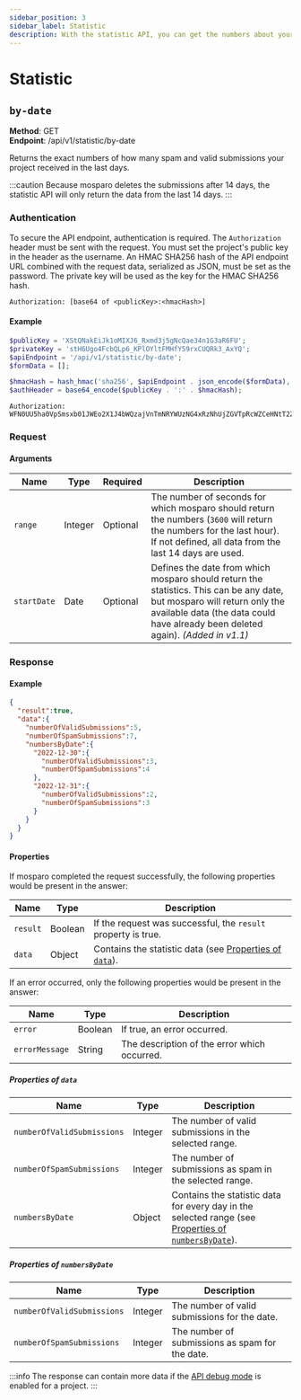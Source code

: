 ```yaml
---
sidebar_position: 3
sidebar_label: Statistic
description: With the statistic API, you can get the numbers about your project.
---
```


# Statistic

## `by-date`

**Method**: GET<br />
**Endpoint**: /api/v1/statistic/by-date<br />

Returns the exact numbers of how many spam and valid submissions your project received in the last days.

:::caution
Because mosparo deletes the submissions after 14 days, the statistic API will only return the data from the last 14 days.
:::

### Authentication

To secure the API endpoint, authentication is required. The `Authorization` header must be sent with the request. You must set the project's public key in the header as the username. An HMAC SHA256 hash of the API endpoint URL combined with the request data, serialized as JSON, must be set as the password. The private key will be used as the key for the HMAC SHA256 hash.

```http request
Authorization: [base64 of <publicKey>:<hmacHash>]
```

#### Example

```php
$publicKey = 'XStQNakEiJk1oMIXJ6_Rxmd3j5gNcQae34n1G3aR6FU';
$privateKey = 'stH6Ugo4FcbQLp6_KPlOYltFMHfY59rxCUQRk3_AxYQ';
$apiEndpoint = '/api/v1/statistic/by-date';
$formData = [];

$hmacHash = hash_hmac('sha256', $apiEndpoint . json_encode($formData), $privateKey);
$authHeader = base64_encode($publicKey . ':' . $hmacHash);
```

```http request
Authorization: WFN0UU5ha0VpSmsxb01JWEo2X1J4bWQzajVnTmNRYWUzNG4xRzNhUjZGVTpRcWZCeHNtT2ZJTXcwLXVWTm5SVmREbE1VWmRMcFRHMXhvMHl5aWZ5THJJOmE3MmU1NmNiOTNiNzBhMWY3OWRjNmM4MDdkNGMwZmJmY2I4ZDEyMmE0NTg1MDkyOTllMmFjZGJiM2E2ZjFkZjI=
```

### Request

#### Arguments

| Name        | Type    | Required | Description                                                                                                                                                                                           |
|-------------|---------|----------|-------------------------------------------------------------------------------------------------------------------------------------------------------------------------------------------------------|
| `range`     | Integer | Optional | The number of seconds for which mosparo should return the numbers (`3600` will return the numbers for the last hour). If not defined, all data from the last 14 days are used.                        |
| `startDate` | Date    | Optional | Defines the date from which mosparo should return the statistics. This can be any date, but mosparo will return only the available data (the data could have already been deleted again). _(Added in v1.1)_ |

### Response

#### Example
```json
{
  "result":true,
  "data":{
    "numberOfValidSubmissions":5,
    "numberOfSpamSubmissions":7,
    "numbersByDate":{
      "2022-12-30":{
        "numberOfValidSubmissions":3,
        "numberOfSpamSubmissions":4
      },
      "2022-12-31":{
        "numberOfValidSubmissions":2,
        "numberOfSpamSubmissions":3
      }
    }
  }
}
```

#### Properties

If mosparo completed the request successfully, the following properties would be present in the answer:

| Name             | Type    | Description                                                                    |
|------------------|---------|--------------------------------------------------------------------------------|
| `result`         | Boolean | If the request was successful, the `result` property is true.           |
| `data`           | Object  | Contains the statistic data (see [Properties of `data`](#properties-of-data)). |

If an error occurred, only the following properties would be present in the answer:

| Name           | Type    | Description                                   |
|----------------|---------|-----------------------------------------------|
| `error`        | Boolean | If true, an error occurred.                   |
| `errorMessage` | String  | The description of the error which occurred. |

##### Properties of `data`

| Name                       | Type    | Description                                                                                                                          |
|----------------------------|---------|--------------------------------------------------------------------------------------------------------------------------------------|
| `numberOfValidSubmissions` | Integer | The number of valid submissions in the selected range.                                                                               |
| `numberOfSpamSubmissions`  | Integer | The number of submissions as spam in the selected range.                                                                             |
| `numbersByDate`            | Object  | Contains the statistic data for every day in the selected range (see [Properties of `numbersByDate`](#properties-of-numbersbydate)). |

##### Properties of `numbersByDate`

| Name                       | Type    | Description                                     |
|----------------------------|---------|-------------------------------------------------|
| `numberOfValidSubmissions` | Integer | The number of valid submissions for the date.   |
| `numberOfSpamSubmissions`  | Integer | The number of submissions as spam for the date. |

:::info
The response can contain more data if the [API debug mode](./api_debug_mode) is enabled for a project.
:::
